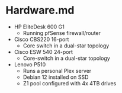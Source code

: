 # Hardware.md
- HP EliteDesk 600 G1
    - Running pfSense firewall/router
- Cisco CBS220 16-port
    - Core switch in a dual-star topology
- Cisco ESW 540 24-port
    - Core-switch in a dual-star topology
- Lenovo P510
    - Runs a personal Plex server
    - Debian 12 installed on SSD
    - Z1 pool configured with 4x 4TB drives
